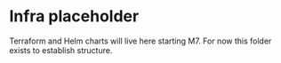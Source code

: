 # Infra placeholder
Terraform and Helm charts will live here starting M7. For now this folder exists to establish structure.